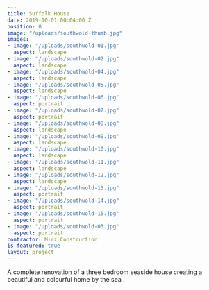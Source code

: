 ```yaml
---
title: Suffolk House
date: 2019-10-01 00:04:00 Z
position: 0
image: "/uploads/southwold-thumb.jpg"
images:
- image: "/uploads/southwold-01.jpg"
  aspect: landscape
- image: "/uploads/southwold-02.jpg"
  aspect: landscape
- image: "/uploads/southwold-04.jpg"
  aspect: landscape
- image: "/uploads/southwold-05.jpg"
  aspect: landscape
- image: "/uploads/southwold-06.jpg"
  aspect: portrait
- image: "/uploads/southwold-07.jpg"
  aspect: portrait
- image: "/uploads/southwold-08.jpg"
  aspect: landscape
- image: "/uploads/southwold-09.jpg"
  aspect: landscape
- image: "/uploads/southwold-10.jpg"
  aspect: landscape
- image: "/uploads/southwold-11.jpg"
  aspect: landscape
- image: "/uploads/southwold-12.jpg"
  aspect: landscape
- image: "/uploads/southwold-13.jpg"
  aspect: portrait
- image: "/uploads/southwold-14.jpg"
  aspect: portrait
- image: "/uploads/southwold-15.jpg"
  aspect: portrait
- image: "/uploads/southwold-03.jpg"
  aspect: portrait
contractor: Mirz Construction
is-featured: true
layout: project
---
```


A complete renovation of a three bedroom seaside house creating a beautiful and colourful home by the sea .